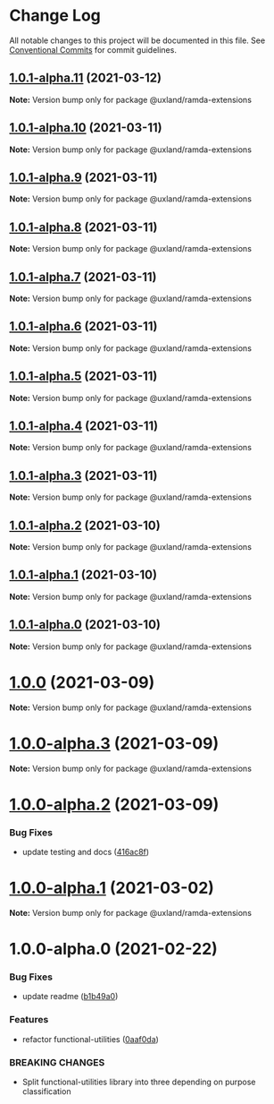 # Change Log

All notable changes to this project will be documented in this file.
See [Conventional Commits](https://conventionalcommits.org) for commit guidelines.

## [1.0.1-alpha.11](https://github.com/uxland/uxland/compare/@uxland/ramda-extensions@1.0.1-alpha.10...@uxland/ramda-extensions@1.0.1-alpha.11) (2021-03-12)

**Note:** Version bump only for package @uxland/ramda-extensions





## [1.0.1-alpha.10](https://github.com/uxland/uxland/compare/@uxland/ramda-extensions@1.0.1-alpha.9...@uxland/ramda-extensions@1.0.1-alpha.10) (2021-03-11)

**Note:** Version bump only for package @uxland/ramda-extensions





## [1.0.1-alpha.9](https://github.com/uxland/uxland/compare/@uxland/ramda-extensions@1.0.1-alpha.8...@uxland/ramda-extensions@1.0.1-alpha.9) (2021-03-11)

**Note:** Version bump only for package @uxland/ramda-extensions





## [1.0.1-alpha.8](https://github.com/uxland/uxland/compare/@uxland/ramda-extensions@1.0.1-alpha.7...@uxland/ramda-extensions@1.0.1-alpha.8) (2021-03-11)

**Note:** Version bump only for package @uxland/ramda-extensions





## [1.0.1-alpha.7](https://github.com/uxland/uxland/compare/@uxland/ramda-extensions@1.0.1-alpha.6...@uxland/ramda-extensions@1.0.1-alpha.7) (2021-03-11)

**Note:** Version bump only for package @uxland/ramda-extensions





## [1.0.1-alpha.6](https://github.com/uxland/uxland/compare/@uxland/ramda-extensions@1.0.1-alpha.5...@uxland/ramda-extensions@1.0.1-alpha.6) (2021-03-11)

**Note:** Version bump only for package @uxland/ramda-extensions





## [1.0.1-alpha.5](https://github.com/uxland/uxland/compare/@uxland/ramda-extensions@1.0.1-alpha.4...@uxland/ramda-extensions@1.0.1-alpha.5) (2021-03-11)

**Note:** Version bump only for package @uxland/ramda-extensions





## [1.0.1-alpha.4](https://github.com/uxland/uxland/compare/@uxland/ramda-extensions@1.0.1-alpha.3...@uxland/ramda-extensions@1.0.1-alpha.4) (2021-03-11)

**Note:** Version bump only for package @uxland/ramda-extensions





## [1.0.1-alpha.3](https://github.com/uxland/uxland/compare/@uxland/ramda-extensions@1.0.1-alpha.2...@uxland/ramda-extensions@1.0.1-alpha.3) (2021-03-11)

**Note:** Version bump only for package @uxland/ramda-extensions





## [1.0.1-alpha.2](https://github.com/uxland/uxland/compare/@uxland/ramda-extensions@1.0.1-alpha.1...@uxland/ramda-extensions@1.0.1-alpha.2) (2021-03-10)

**Note:** Version bump only for package @uxland/ramda-extensions





## [1.0.1-alpha.1](https://github.com/uxland/uxland/compare/@uxland/ramda-extensions@1.0.1-alpha.0...@uxland/ramda-extensions@1.0.1-alpha.1) (2021-03-10)

**Note:** Version bump only for package @uxland/ramda-extensions





## [1.0.1-alpha.0](https://github.com/uxland/uxland/compare/@uxland/ramda-extensions@1.0.0...@uxland/ramda-extensions@1.0.1-alpha.0) (2021-03-10)

**Note:** Version bump only for package @uxland/ramda-extensions





# [1.0.0](https://github.com/uxland/uxland/compare/@uxland/ramda-extensions@1.0.0-alpha.3...@uxland/ramda-extensions@1.0.0) (2021-03-09)

**Note:** Version bump only for package @uxland/ramda-extensions





# [1.0.0-alpha.3](https://github.com/uxland/uxland/compare/@uxland/ramda-extensions@1.0.0-alpha.2...@uxland/ramda-extensions@1.0.0-alpha.3) (2021-03-09)

**Note:** Version bump only for package @uxland/ramda-extensions





# [1.0.0-alpha.2](https://github.com/uxland/uxland/compare/@uxland/ramda-extensions@1.0.0-alpha.1...@uxland/ramda-extensions@1.0.0-alpha.2) (2021-03-09)


### Bug Fixes

* update testing and docs ([416ac8f](https://github.com/uxland/uxland/commit/416ac8f3cf10b644bba5dd679329daa2e1e2de45))





# [1.0.0-alpha.1](https://github.com/uxland/uxland/compare/@uxland/ramda-extensions@1.0.0-alpha.0...@uxland/ramda-extensions@1.0.0-alpha.1) (2021-03-02)

**Note:** Version bump only for package @uxland/ramda-extensions





# 1.0.0-alpha.0 (2021-02-22)


### Bug Fixes

* update readme ([b1b49a0](https://github.com/uxland/uxland/commit/b1b49a06feaa531d7163f958e898d188e972c77c))


### Features

* refactor functional-utilities ([0aaf0da](https://github.com/uxland/uxland/commit/0aaf0da5d1804f9e7892dc04c63ab2bb57f9f3f9))


### BREAKING CHANGES

* Split functional-utilities library into three depending on purpose classification
